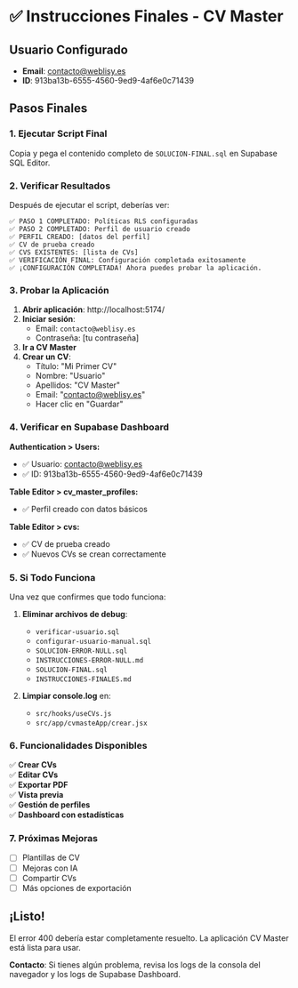# ✅ Instrucciones Finales - CV Master

## Usuario Configurado
- **Email**: contacto@weblisy.es
- **ID**: 913ba13b-6555-4560-9ed9-4af6e0c71439

## Pasos Finales

### 1. Ejecutar Script Final
Copia y pega el contenido completo de `SOLUCION-FINAL.sql` en Supabase SQL Editor.

### 2. Verificar Resultados
Después de ejecutar el script, deberías ver:

```
✅ PASO 1 COMPLETADO: Políticas RLS configuradas
✅ PASO 2 COMPLETADO: Perfil de usuario creado
✅ PERFIL CREADO: [datos del perfil]
✅ CV de prueba creado
✅ CVS EXISTENTES: [lista de CVs]
✅ VERIFICACIÓN FINAL: Configuración completada exitosamente
✅ ¡CONFIGURACIÓN COMPLETADA! Ahora puedes probar la aplicación.
```

### 3. Probar la Aplicación

1. **Abrir aplicación**: http://localhost:5174/
2. **Iniciar sesión**: 
   - Email: `contacto@weblisy.es`
   - Contraseña: [tu contraseña]
3. **Ir a CV Master**
4. **Crear un CV**:
   - Título: "Mi Primer CV"
   - Nombre: "Usuario"
   - Apellidos: "CV Master"
   - Email: "contacto@weblisy.es"
   - Hacer clic en "Guardar"

### 4. Verificar en Supabase Dashboard

**Authentication > Users:**
- ✅ Usuario: contacto@weblisy.es
- ✅ ID: 913ba13b-6555-4560-9ed9-4af6e0c71439

**Table Editor > cv_master_profiles:**
- ✅ Perfil creado con datos básicos

**Table Editor > cvs:**
- ✅ CV de prueba creado
- ✅ Nuevos CVs se crean correctamente

### 5. Si Todo Funciona

Una vez que confirmes que todo funciona:

1. **Eliminar archivos de debug**:
   - `verificar-usuario.sql`
   - `configurar-usuario-manual.sql`
   - `SOLUCION-ERROR-NULL.sql`
   - `INSTRUCCIONES-ERROR-NULL.md`
   - `SOLUCION-FINAL.sql`
   - `INSTRUCCIONES-FINALES.md`

2. **Limpiar console.log** en:
   - `src/hooks/useCVs.js`
   - `src/app/cvmasteApp/crear.jsx`

### 6. Funcionalidades Disponibles

✅ **Crear CVs**  
✅ **Editar CVs**  
✅ **Exportar PDF**  
✅ **Vista previa**  
✅ **Gestión de perfiles**  
✅ **Dashboard con estadísticas**  

### 7. Próximas Mejoras

- [ ] Plantillas de CV
- [ ] Mejoras con IA
- [ ] Compartir CVs
- [ ] Más opciones de exportación

## ¡Listo!

El error 400 debería estar completamente resuelto. La aplicación CV Master está lista para usar.

**Contacto**: Si tienes algún problema, revisa los logs de la consola del navegador y los logs de Supabase Dashboard. 